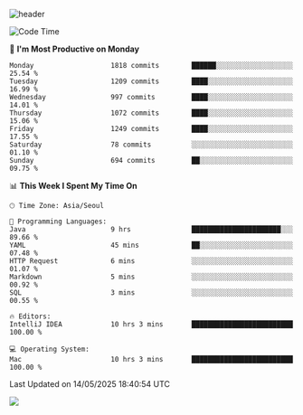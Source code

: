 ![header](https://capsule-render.vercel.app/api?type=Egg&color=timeAuto&height=300&section=header&text=PoPo&fontSize=90&animation=fadeIn)

  <!--START_SECTION:waka-->
![Code Time](http://img.shields.io/badge/Code%20Time-2%2C702%20hrs%2037%20mins-blue)

📅 **I'm Most Productive on Monday** 

```text
Monday                   1818 commits        ██████░░░░░░░░░░░░░░░░░░░   25.54 % 
Tuesday                  1209 commits        ████░░░░░░░░░░░░░░░░░░░░░   16.99 % 
Wednesday                997 commits         ████░░░░░░░░░░░░░░░░░░░░░   14.01 % 
Thursday                 1072 commits        ████░░░░░░░░░░░░░░░░░░░░░   15.06 % 
Friday                   1249 commits        ████░░░░░░░░░░░░░░░░░░░░░   17.55 % 
Saturday                 78 commits          ░░░░░░░░░░░░░░░░░░░░░░░░░   01.10 % 
Sunday                   694 commits         ██░░░░░░░░░░░░░░░░░░░░░░░   09.75 % 
```


📊 **This Week I Spent My Time On** 

```text
🕑︎ Time Zone: Asia/Seoul

💬 Programming Languages: 
Java                     9 hrs               ██████████████████████░░░   89.66 % 
YAML                     45 mins             ██░░░░░░░░░░░░░░░░░░░░░░░   07.48 % 
HTTP Request             6 mins              ░░░░░░░░░░░░░░░░░░░░░░░░░   01.07 % 
Markdown                 5 mins              ░░░░░░░░░░░░░░░░░░░░░░░░░   00.92 % 
SQL                      3 mins              ░░░░░░░░░░░░░░░░░░░░░░░░░   00.55 % 

🔥 Editors: 
IntelliJ IDEA            10 hrs 3 mins       █████████████████████████   100.00 % 

💻 Operating System: 
Mac                      10 hrs 3 mins       █████████████████████████   100.00 % 
```


 Last Updated on 14/05/2025 18:40:54 UTC
<!--END_SECTION:waka-->



<img src="https://capsule-render.vercel.app/api?type=Egg&color=timeAuto&height=300&section=footer&text=PoPo&fontSize=90&animation=fadeIn&reversal=true" />
